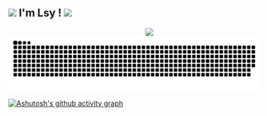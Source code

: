 <h2><img src="https://emojis.slackmojis.com/emojis/images/1531849430/4246/blob-sunglasses.gif?1531849430" width="30"/> I'm Lsy ! <img src="https://media.giphy.com/media/WUlplcMpOCEmTGBtBW/giphy.gif" width="50"></h2>
<img align='right' src="https://media.giphy.com/media/M9gbBd9nbDrOTu1Mqx/giphy.gif" width="230">


<picture>
  <source media="(prefers-color-scheme: dark)" srcset="https://raw.githubusercontent.com/lsy2246/lsy2246/output/github-contribution-grid-snake-dark.svg">
  <source media="(prefers-color-scheme: light)" srcset="https://raw.githubusercontent.com/lsy2246/lsy2246/output/github-contribution-grid-snake.svg">
  <img alt="github contribution grid snake animation" src="https://raw.githubusercontent.com/lsy2246/lsy2246/output/github-contribution-grid-snake.svg">
</picture>


[![Ashutosh's github activity graph](https://github-readme-activity-graph.vercel.app/graph?username=lsy2246&theme=dracula)](https://github.com/ashutosh00710/github-readme-activity-graph)
